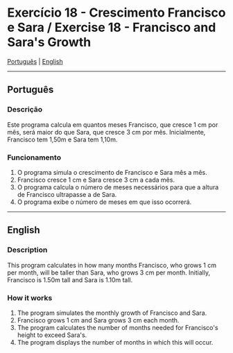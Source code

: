 # Exercício 18 - Crescimento Francisco e Sara / Exercise 18 - Francisco and Sara's Growth

[Português](#português) | [English](#english)

---

<a id="português"></a>
## Português

### Descrição
Este programa calcula em quantos meses Francisco, que cresce 1 cm por mês, será maior do que Sara, que cresce 3 cm por mês. Inicialmente, Francisco tem 1,50m e Sara tem 1,10m.

### Funcionamento
1. O programa simula o crescimento de Francisco e Sara mês a mês.
2. Francisco cresce 1 cm e Sara cresce 3 cm a cada mês.
3. O programa calcula o número de meses necessários para que a altura de Francisco ultrapasse a de Sara.
4. O programa exibe o número de meses em que isso ocorrerá.

---

<a id="english"></a>
## English

### Description
This program calculates in how many months Francisco, who grows 1 cm per month, will be taller than Sara, who grows 3 cm per month. Initially, Francisco is 1.50m tall and Sara is 1.10m tall.

### How it works
1. The program simulates the monthly growth of Francisco and Sara.
2. Francisco grows 1 cm and Sara grows 3 cm each month.
3. The program calculates the number of months needed for Francisco's height to exceed Sara's.
4. The program displays the number of months in which this will occur.